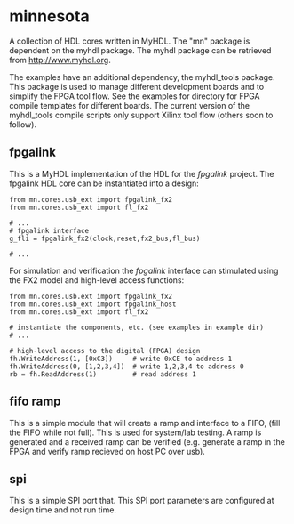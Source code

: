 minnesota
=========

A collection of HDL cores written in MyHDL.  The "mn" package is 
dependent on the myhdl package.  The myhdl package can be retrieved
from http://www.myhdl.org.

The examples have an additional dependency, the myhdl_tools package.
This package is used to manage different development boards and to 
simplify the FPGA tool flow.  See the examples for directory for 
FPGA compile templates for different boards.  The current version 
of the myhdl_tools compile scripts only support Xilinx tool flow
(others soon to follow).

fpgalink
---------
This is a MyHDL implementation of the HDL for the *fpgalink*
project.  The fpgalink HDL core can be instantiated into 
a design:


    from mn.cores.usb_ext import fpgalink_fx2
    from mn.cores.usb_ext import fl_fx2
 
    # ...
    # fpgalink interface 
    g_fli = fpgalink_fx2(clock,reset,fx2_bus,fl_bus) 

    # ...

For simulation and verification the *fpgalink* interface can
stimulated using the FX2 model and high-level access functions:


    from mn.cores.usb.ext import fpgalink_fx2
    from mn.cores.usb_ext import fpgalink_host
    from mn.cores.usb_ext import fl_fx2 
 
    # instantiate the components, etc. (see examples in example dir)
    # ...
    
    # high-level access to the digital (FPGA) design
    fh.WriteAddress(1, [0xC3])     # write 0xCE to address 1
    fh.WriteAddress(0, [1,2,3,4])  # write 1,2,3,4 to address 0
    rb = fh.ReadAddress(1)         # read address 1

fifo ramp
----------
This is a simple module that will create a ramp and interface to a FIFO,
(fill the FIFO while not full).  This is used for system/lab testing.  A
ramp is generated and a received ramp can be verified (e.g. generate a
ramp in the FPGA and verify ramp recieved on host PC over usb).

spi
---
This is a simple SPI port that.  This SPI port parameters are configured at
design time and not run time.





